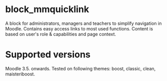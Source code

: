 # block_mmquicklink

A block for administrators, managers and teachers to simplify navigation in Moodle. Contains easy access links to most used functions. Content is based on user's role & capabilities and page context.

# Supported versions

Moodle 3.5. onwards.
Tested on following themes: boost, classic, clean, maisteriboost.